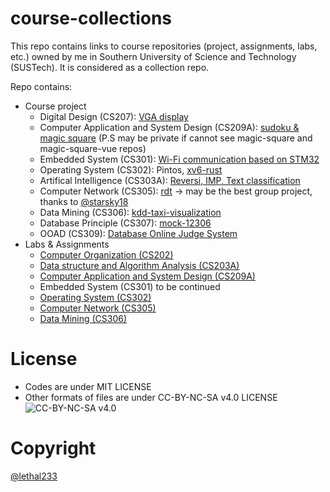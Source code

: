 # course-collections

This repo contains links to course repositories (project, assignments, labs, etc.) owned by me in Southern University of Science and Technology (SUSTech). It is considered as a collection repo.

Repo contains:
- Course project
  - Digital Design (CS207): [VGA display](https://github.com/assign-D-D/simple_VGA)
  - Computer Application and System Design (CS209A): [sudoku & magic square](https://github.com/quantum-square) (P.S may be private if cannot see magic-square and magic-square-vue repos)
  - Embedded System (CS301): [Wi-Fi communication based on STM32](https://github.com/CS301-sustech-zmfl/wifi-communication)
  - Operating System (CS302): Pintos, [xv6-rust](https://github.com/CS301-sustech-zmfl/xv6-rust)
  - Artifical Intelligence (CS303A): [Reversi, IMP, Text classification](https://github.com/lethal233/CS303A-projects)
  - Computer Network (CS305): [rdt](https://github.com/zero-day-rdt/RDT) -> may be the best group project, thanks to [@starsky18](https://github.com/Star-Sky-18)
  - Data Mining (CS306): [kdd-taxi-visualization](https://github.com/kdd-taxi-visualization)
  - Database Principle (CS307): [mock-12306](https://github.com/Select-60321/select-60321)
  - OOAD (CS309): [Database Online Judge System](https://github.com/Phantom-OJ)
- Labs & Assignments
  - [Computer Organization (CS202)](https://github.com/lethal233/CS202-MIPS)
  - [Data structure and Algorithm Analysis (CS203A)](https://github.com/lethal233/DSAAlab)
  - [Computer Application and System Design (CS209A)](https://github.com/lethal233/cs209A)
  - Embedded System (CS301) to be continued
  - [Operating System (CS302)](https://github.com/lethal233/cs302-os-sustech)
  - [Computer Network (CS305)](https://github.com/lethal233/CS305-SUSTech)
  - [Data Mining (CS306)](https://github.com/lethal233/SUSTech-KDD)

# License

* Codes are under MIT LICENSE
* Other formats of files are under CC-BY-NC-SA v4.0 LICENSE
  ![CC-BY-NC-SA v4.0](https://i.creativecommons.org/l/by-nc-sa/4.0/88x31.png)

# Copyright

[@lethal233](https://github.com/lethal233)
